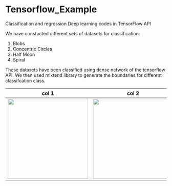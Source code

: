 # Tensorflow_Example
Classification and regression Deep learning codes in TensorFlow API

We have constucted different sets of datasets for classification:
1) Blobs
2) Concentric Circles
3) Half Moon
4) Spiral

These datasets have been classified using dense network of the tensorflow API. We then used mlxtend library to generate the boundaries for different classifcation class.

| col 1      | col 2      |
|------------|-------------|
| <img src="https://github.com/codewithAshwani/Tensorflow_Example/blob/main/Classification/img/Concentric_circle.png" width="250"> | <img src="https://mk0jobadderjftub56m0.kinstacdn.com/wp-content/uploads/stackoverflow.com-300.jpg" width="250"> |
